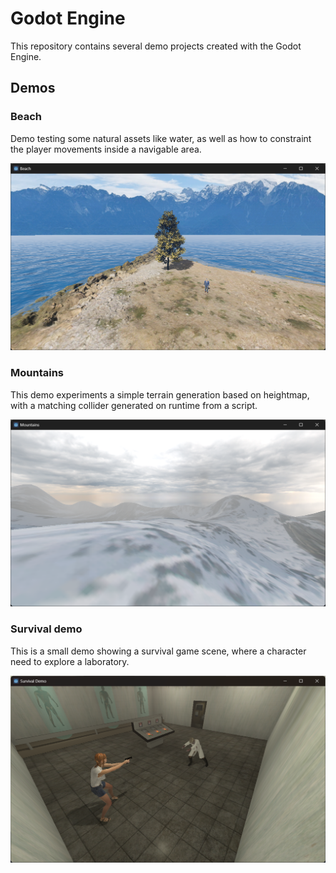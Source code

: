 # Godot Engine
This repository contains several demo projects created with the Godot Engine.

## Demos
### Beach
Demo testing some natural assets like water, as well as how to constraint the player movements inside a navigable area.

![Beach demo screenshot](Screenshots/BeachDemo.png)

### Mountains
This demo experiments a simple terrain generation based on heightmap, with a matching collider generated on runtime from a script.

![Mountains Demo Screenshot](Screenshots/MountainsDemo.png)

### Survival demo
This is a small demo showing a survival game scene, where a character need to explore a laboratory.

![Survival Demo Screenshot](Screenshots/SurvivalDemo.png)
